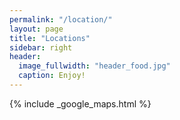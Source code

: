 ```yaml
---
permalink: "/location/"
layout: page
title: "Locations"
sidebar: right
header:
  image_fullwidth: "header_food.jpg"
  caption: Enjoy!
---
```

{% include _google_maps.html %}
